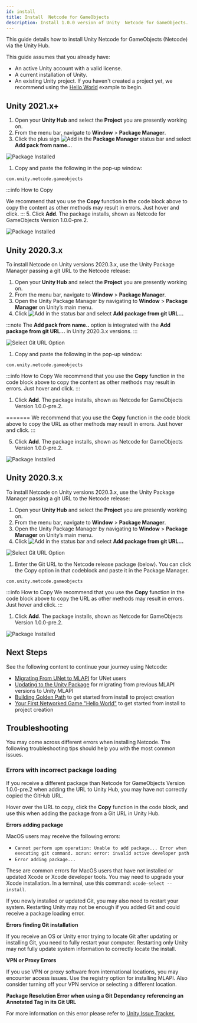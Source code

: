 ```yaml
---
id: install
title: Install  Netcode for GameObjects
description: Install 1.0.0 version of Unity  Netcode for GameObjects. 
---
```


This guide details how to install Unity  Netcode for GameObjects (Netcode) via the Unity Hub.




This guide assumes that you already have:

  * An active Unity account with a valid license.
  * A current installation of Unity.
  * An existing Unity project. If you haven't created a project yet, we recommend using the [Hello World](../tutorials/helloworld/helloworldintro.md) example to begin.


## Unity 2021.x+

1. Open your **Unity Hub** and select the **Project** you are presently working on.
1. From the menu bar, navigate to **Window** > **Package Manager**.
1. Click the plus sign ![Add](/img/add.png) in the **Package Manager** status bar and select **Add pack from name..**.


 ![Package Installed](/img/install/addbyname.png)

1. Copy and paste the following in the pop-up window:
```
com.unity.netcode.gameobjects
```
:::info How to Copy

We recommend that you use the **Copy** function in the code block above to copy the content as other methods may result in errors. Just hover and click.
:::
5. Click **Add**. The package installs, shown as Netcode for GameObjects Version 1.0.0-pre.2.

  ![Package Installed](/img/install/2021-x-installed.png)


## Unity 2020.3.x

To install Netcode on Unity versions 2020.3.x, use the Unity Package Manager passing a git URL to the Netcode release:

1. Open your **Unity Hub** and select the **Project** you are presently working on.
1. From the menu bar, navigate to **Window** > **Package Manager**.
1. Open the Unity Package Manager by navigating to **Window** > **Package Manager** on Unity’s main menu.
1. Click ![Add](/img/add.png) in the status bar and select **Add package from git URL...** 

:::note
The **Add pack from name..** option is integrated with the **Add package from git URL...** in Unity 2020.3.x versions.
:::

  ![Select Git URL Option](/img/install/install-git.png)

1. Copy and paste the following in the pop-up window: 
  ```
  com.unity.netcode.gameobjects
  ```

  :::info How to Copy
  We recommend that you use the **Copy** function in the code block above to copy the content as other methods may result in errors. Just hover and click.
  :::

1. Click **Add**. The package installs, shown as Netcode for GameObjects Version 1.0.0-pre.2.

=======
We recommend that you use the **Copy** function in the code block above to copy the URL as other methods may result in errors. Just hover and click.
:::

5. Click **Add**. The package installs, shown as Netcode for GameObjects Version 1.0.0-pre.2.

  ![Package Installed](/img/install/2021-x-installed.png)


## Unity 2020.3.x

To install Netcode on Unity versions 2020.3.x, use the Unity Package Manager passing a git URL to the Netcode release:

1. Open your **Unity Hub** and select the **Project** you are presently working on.
1. From the menu bar, navigate to **Window** > **Package Manager**.
1. Open the Unity Package Manager by navigating to **Window** > **Package Manager** on Unity’s main menu.
1. Click ![Add](/img/add.png) in the status bar and select **Add package from git URL...** 

  ![Select Git URL Option](/img/install/install-git.png)

1. Enter the Git URL to the Netcode release package (below). You can click the Copy option in that codeblock and paste it in the Package Manager.

  ```
  com.unity.netcode.gameobjects
  ```

  :::info How to Copy
  We recommend that you use the **Copy** function in the code block above to copy the URL as other methods may result in errors. Just hover and click.
  :::

1. Click **Add**. The package installs, shown as Netcode for GameObjects Version 1.0.0-pre.2.


  ![Package Installed](/img/install/1-0-0install.png)



## Next Steps

See the following content to continue your journey using Netcode:


* [Migrating From UNet to MLAPI](migratingtonetcode.md) for UNet users
* [Updating to the Unity Package](migratingfrommlapi.md) for migrating from previous MLAPI versions to Unity MLAPI
* [Building Golden Path](../tutorials/goldenpath_series/starting-out.md) to get started from install to project creation
* [Your First Networked Game "Hello World"](../tutorials/helloworld/helloworldintro.md) to get started from install to project creation

## Troubleshooting

You may come across different errors when installing Netcode. The following troubleshooting tips should help you with the most common issues.


### Errors with incorrect package loading


If you receive a different package than  Netcode for GameObjects Version 1.0.0-pre.2  when adding the URL to Unity Hub, you may have not correctly copied the GitHub URL. 

Hover over the URL to copy, click the **Copy** function in the code block, and use this when adding the package from a Git URL in Unity Hub.

**Errors adding package**

MacOS users may receive the following errors:

* `Cannot perform upm operation: Unable to add package... Error when executing git command. xcrun: error: invalid active developer path`
* `Error adding package...`

These are common errors for MacOS users that have not installed or updated Xcode or Xcode developer tools. You may need to upgrade your Xcode installation. In a terminal, use this command: `xcode-select --install`.

If you newly installed or updated Git, you may also need to restart your system. Restarting Unity may not be enough if you added Git and could receive a package loading error.

**Errors finding Git installation**

If you receive an OS or Unity error trying to locate Git after updating or installing Git, you need to fully restart your computer. Restarting only Unity may not fully update system information to correctly locate the install.

**VPN or Proxy Errors**

If you use VPN or proxy software from international locations, you may encounter access issues. Use the registry option for installing MLAPI. Also consider turning off your VPN service or selecting a different location.

**Package Resolution Error when using a Git Dependancy referencing an Annotated Tag in its Git URL**

For more information on this error please refer to [Unity Issue Tracker.](https://issuetracker.unity3d.com/issues/package-resolution-error-when-using-a-git-dependency-referencing-an-annotated-tag-in-its-git-url)
